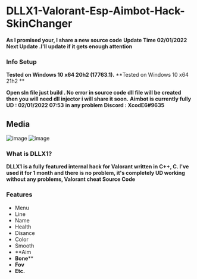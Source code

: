 # DLLX1-Valorant-Esp-Aimbot-Hack-SkinChanger
**As I promised your, I share a new source code**
**Update Time 02/01/2022**
**Next Update .I'll update if it gets enough attention**

### Info Setup
**Tested on Windows 10 x64 20h2 (17763.1).**
**Tested on Windows 10 x64 21h2 **

**Open sln file just build . No error in source code**
**dll file will be created then you will need dll injector i will share it soon.**
**Aimbot is currently fully UD : 02/01/2022 07:53**
**in any problem Discord : XcodE6#9635**

## Media
![image](https://user-images.githubusercontent.com/102756691/161376662-8ff3178e-c447-4b49-9a1b-cb9ea1c6c8ee.png)
![image](https://user-images.githubusercontent.com/102756691/161376673-39647180-ab3d-49b2-bb31-890118277703.png)



### **What is DLLX1?**

**DLLX1 is a fully featured internal hack for Valorant written in C++, C. I've used it for 1 month and there is no problem, it's completely UD working without any problems, Valorant cheat Source Code**

### Features
* Menu
* Line
* Name
* Health
* Disance
* Color
* Smooth
* **Aim
* ****Bone******
* **Fov**
* **Etc.**
